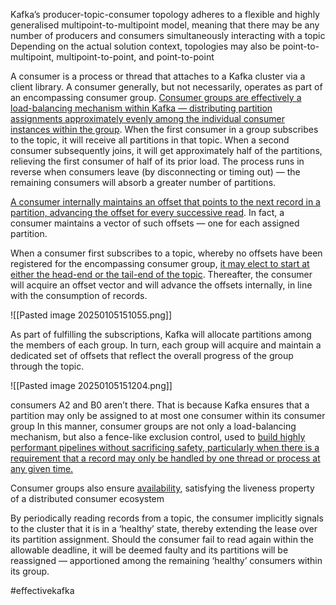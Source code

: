 Kafka’s producer-topic-consumer topology adheres to a flexible and highly generalised multipoint-to-multipoint model, meaning that there may be any number of producers and consumers simultaneously interacting with a topic
Depending on the actual solution context, topologies may also be point-to-multipoint, multipoint-to-point, and point-to-point

A consumer is a process or thread that attaches to a Kafka cluster via a client library. A consumer generally, but not necessarily, operates as part of an encompassing consumer group. <u>Consumer groups are effectively a load-balancing mechanism within Kafka — distributing partition assignments approximately evenly among the individual consumer instances within the group</u>. When the first consumer in a group subscribes to the topic, it will receive all partitions in that topic. When a second consumer subsequently joins, it will get approximately half of the partitions, relieving the first consumer of half of its prior load. The process runs in reverse when consumers leave (by disconnecting or timing out) — the remaining consumers will absorb a greater number of partitions.

<u>A consumer internally maintains an offset that points to the next record in a partition, advancing the offset for every successive read</u>. In fact, a consumer maintains a vector of such offsets — one for each assigned partition.

When a consumer first subscribes to a topic, whereby no offsets have been registered for the encompassing consumer group, <u>it may elect to start at either the head-end or the tail-end of the topic</u>. Thereafter, the consumer will acquire an offset vector and will advance the offsets internally, in line with the consumption of records.

![[Pasted image 20250105151055.png]]


As part of fulfilling the subscriptions, Kafka will allocate partitions among the members of each group. In turn, each group will acquire and maintain a dedicated set of offsets that reflect the overall progress of the group through the topic.

![[Pasted image 20250105151204.png]]

consumers A2 and B0 aren’t there. That is because Kafka ensures that a partition may only be assigned to at most one consumer within its consumer group
In this manner, consumer groups are not only a load-balancing mechanism, but also a fence-like exclusion control, used to <u>build highly performant pipelines without sacrificing safety, particularly when there is a requirement that a record may only be handled by one thread or process at any given time.
</u>

Consumer groups also ensure <u>availability</u>, satisfying the liveness property of a distributed consumer ecosystem

By periodically reading records from a topic, the consumer implicitly signals to the cluster that it is in a ‘healthy’ state, thereby extending the lease over its partition assignment. Should the consumer fail to read again within the allowable deadline, it will be deemed faulty and its partitions will be reassigned — apportioned among the remaining ‘healthy’ consumers within its group.

#effectivekafka